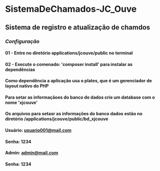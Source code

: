 # SistemaDeChamados-JC_Ouve

## Sistema de registro e atualização de chamdos

### *Configuração*

#### 01 - Entre no diretório applications/jcouve/public no terminal
#### 02 - Execute o comenado: 'composer install' para instalar as dependências
#### Como dependência a aplicação usa o plates, que é um gerenciador de layout nativo do PHP

#### Para setar as informaçãoes do banco de dados crie um database com o nome 'xjcouve'
#### Os arquivos para setasr as informações do banco dados estão no diretório /applications/jcouve/public/bd_xjcouve
#### Usuário: usuario001@mail.com 
#### Senha: 1234
#### Admin: admin@mail.com
#### Senha: 1234